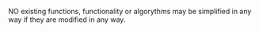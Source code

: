 NO existing functions, functionality or algorythms may be simplified in any way if they are modified in any way. 
